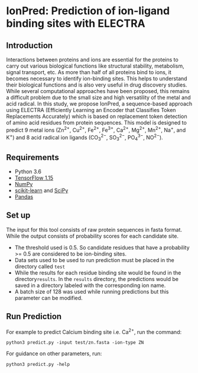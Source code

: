 # IonPred: Prediction of ion-ligand binding sites with ELECTRA

## Introduction
Interactions between proteins and ions are essential for the proteins to carry out various biological functions like structural stability, metabolism, signal transport, etc. As more than half of all proteins bind to ions, it becomes necessary to identify ion-binding sites. This helps to understand their biological functions and is also very useful in drug discovery studies. While several computational approaches have been proposed, this remains a difficult problem due to the small size and high versatility of the metal and acid radical. In this study, we propose IonPred, a sequence-based approach using ELECTRA (Efficiently Learning an Encoder that Classifies Token Replacements Accurately) which is based on replacement token detection of amino acid residues from protein sequences. This model is designed to predict 9 metal ions (Zn<sup>2+</sup>, Cu<sup>2+</sup>, Fe<sup>2+</sup>, Fe<sup>3+</sup>, Ca<sup>2+</sup>, Mg<sup>2+</sup>, Mn<sup>2+</sup>, Na<sup>+</sup>, and K<sup>+</sup>) and 8 acid radical ion ligands (CO<sub>3</sub><sup>2−</sup>, SO<sub>3</sub><sup>2−</sup>, PO<sub>4</sub><sup>3−</sup>, NO<sup>2−</sup>).   

## Requirements
- Python 3.6
- [TensorFlow 1.15](https://www.tensorflow.org/)
- [NumPy](https://numpy.org/)
- [scikit-learn](https://scikit-learn.org/stable/) and [SciPy](https://scipy.org/) 
- [Pandas](https://pandas.pydata.org/)

## Set up
The input for this tool consists of raw protein sequences in fasta format. While the output consists of probability scores for each candidate site. 
- The threshold used is 0.5. So candidate residues that have a probability >= 0.5 are considered to be ion-binding sites. 
- Data sets used to be used to run prediction must be placed in the directory called `test` 
- While the results for each residue binding site would be found in the directory`results`. In the `results` directory, the predictions would be saved in a directory labeled with the corresponding ion name.
- A batch size of 128 was used while running predictions but this parameter can be modified.

## Run Prediction
For example to predict Calcium binding site i.e. Ca<sup>2+</sup>, run the command:

`python3 predict.py -input test/zn.fasta -ion-type ZN`

For guidance on other parameters, run:

`python3 predict.py -help`
